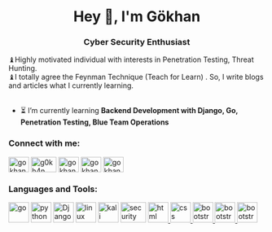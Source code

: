 <h1 align="center">Hey 👋, I'm Gökhan</h1>
<h3 align="center">Cyber Security Enthusiast</h3>
♝Highly motivated individual with interests in Penetration Testing, Threat Hunting.
</br>
♝I totally agree the Feynman Technique (Teach for Learn) . So, I write blogs and articles what I currently learning. </br>
</br>

  * :hourglass_flowing_sand: I’m currently learning **Backend Development with Django, Go, Penetration Testing, Blue Team Operations**

<h3 align="left">Connect with me:</h3>
<a href="https://linkedin.com/in/gokhangokcen" target="blank"><img align="center" src="https://raw.githubusercontent.com/rahuldkjain/github-profile-readme-generator/master/src/images/icons/Social/linked-in-alt.svg" alt="gokhangokcen" height="30" width="40" /></a>
<a href="https://tryhackme.com/p/g0kh4n" target="blank"><img align="center" src="https://onurgule.com.tr/wp-content/uploads/2021/07/THMlogo.png" alt="g0kh4n" height="30" width="50" /></a>
<a href="https://medium.com/@gokhangokcen/t%C3%BCm-yaz%C4%B1lar-all-stories-7956b173f442" target="blank"><img align="center" src="https://github.com/rahuldkjain/github-profile-readme-generator/blob/master/src/images/icons/Social/medium.svg" alt="gokhangokcen" height="30" width="40" /></a>
<a href="https://www.hackerrank.com/gokhangokcenn" target="blank"><img align="center" src="https://github.com/rahuldkjain/github-profile-readme-generator/blob/master/src/images/icons/Social/hackerrank.svg" alt="gokhangokcen" height="30" width="40" /></a>
<a href="https://app.patika.dev/gokhangokcen" target="blank"><img align="center" src="https://patika-prod.s3.eu-central-1.amazonaws.com/staticFiles/patikaLogo.png" alt="gokhangokcen" height="30" width="40" /></a>
</p>





<h3 align="left">Languages and Tools:</h3>
<p align = "left" > <a href = "#" target =
  "_blank" > <img src =
  "https://github.com/rahuldkjain/github-profile-readme-generator/blob/master/src/images/icons/ProgrammingLanguages/go.svg"
  alt = "go" width = "40" height = "40" / ></a > <a href =
  "#" target = "_blank" > <img src =
  "https://github.com/rahuldkjain/github-profile-readme-generator/blob/master/src/images/icons/ProgrammingLanguages/python.svg"
  alt = "python" width = "40" height = "40" / ></a> <a href =
  "#" target = "_blank" > <img src =
  "https://raw.githubusercontent.com/rahuldkjain/github-profile-readme-generator/master/src/images/icons/Framework/django.svg" alt =
  "Django" width = "40" height = "40" / ></a > <a href =
  "#" target = "_blank" > <img src =
  "https://github.com/rahuldkjain/github-profile-readme-generator/blob/master/src/images/icons/Other/linux.svg" alt =
  "linux" width = "40" height = "40" / ></a > <a href =
  "#" target = "_blank" > <img src =
  "https://toppng.com/uploads/preview/kali-linux-logo-11562915225uyursxhbp6.png" alt =
  "kali linux" width = "40" height = "40" / ></a > <a href =
  "#" target = "_blank" > <img src =
  "https://cylab.be/storage/blog/65/files/GczoDUuisS9oISm7pRkZLQjEjpjQ5jWsMJdAm8Yu.png" alt =
  "security onion" width = "50" height = "40" / ></a > <a href =
  "#" target = "_blank" > <img src =
  "https://github.com/rahuldkjain/github-profile-readme-generator/blob/master/src/images/icons/FrontendDevelopment/html.svg" alt = "html" width = "40" height = "40" / ></a ><a href =
  "#" target = "_blank" > <img src =
  "https://github.com/rahuldkjain/github-profile-readme-generator/blob/master/src/images/icons/FrontendDevelopment/css.svg" alt = "css" width = "40" height = "40" / ></a ><a href =
  "#" target = "_blank" > <img src =
  "https://github.com/rahuldkjain/github-profile-readme-generator/blob/master/src/images/icons/FrontendDevelopment/bootstrap.svg" alt = "bootstrap" width = "40" height = "40" / ></a ><a href =
  "#" target = "_blank" > <img src =
  "https://github.com/rahuldkjain/github-profile-readme-generator/blob/master/src/images/icons/ProgrammingLanguages/javascript.svg" alt = "bootstrap" width = "40" height = "40" / ></a ><a href =
  "#" target = "_blank" > <img src =
  "https://github.com/rahuldkjain/github-profile-readme-generator/blob/master/src/images/icons/Devops/aws.svg" alt = "bootstrap" width = "40" height = "40" / ></a >
 
  
  </p >
  
  
